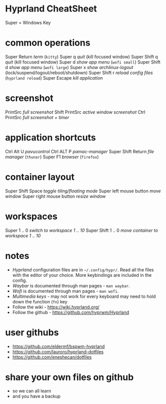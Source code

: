 # Hyprland CheatSheet

Super = Windows Key

# common operations

Super Return _term_ (`kitty`)
Super q _quit_ (kill focused window)
Super Shift q _quit_ (kill focused window)
Super d _show app menu_ (`wofi small`)
Super Shift d _show app menu_ (`wofi large`)
Super x _show archlinux-logout_ (lock/suspend/logout/reboot/shutdown)
Super Shift r _reload config files_ (`hyprland reload`)
Super Escape _kill application_

# screenshot

PrintSrc _full screenshot_
Shift PrintSrc _active window screenshot_
Ctrl PrintSrc _full screenshot + timer_

# application shortcuts

Ctrl Alt U _pavucontrol_
Ctrl ALT P _pamac-manager_
Super Shift Return _file manager_ (`thunar`)
Super F1 _browser_ (`firefox`)

# container layout

Super Shift Space _toggle tiling/floating mode_
Super left mouse button _move window_
Super right mouse button _resize window_

# workspaces

Super 1 .. 0 _switch to workspace 1 .. 10_
Super Shift 1 .. 0 _move container to workspace 1 .. 10_

# notes

- _Hyprland_ configuration files are in `~/.config/hypr/`.
  Read all the files with the editor of your choice.
  More keybindings are included in the config.
- _Waybar_ is documented through man pages - `man waybar`.
- _Wofi_ is documented through man pages - `man wofi`.
- _Multimedia keys_ - may not work for every keyboard
  may need to hold down the function (`fn`) key
- Follow the wiki - https://wiki.hyprland.org/
- Follow the github - https://github.com/hyprwm/Hyprland

# user githubs

- https://github.com/eldermf/bspwm-hyprland
- https://github.com/lauroro/hyprland-dotfiles
- https://github.com/eneshecan/dotfiles

# share your own files on github

- so we can all learn
- and you have a backup

